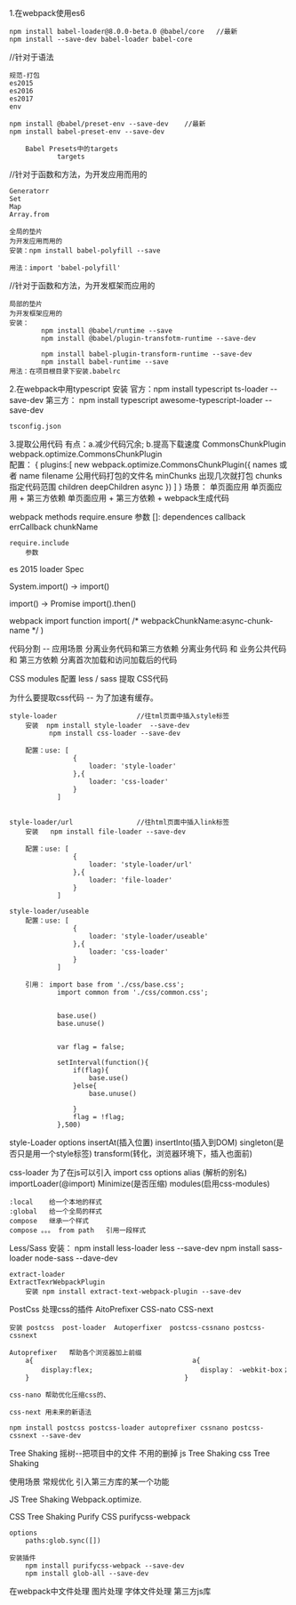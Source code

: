 <!-- 安装依赖应该版本相对应 -->


1.在webpack使用es6
<!-- Babel -->
	npm install babel-loader@8.0.0-beta.0 @babel/core   //最新
	npm install --save-dev babel-loader babel-core

<!-- Babel Presets -->   //针对于语法
	规范-打包
	es2015
	es2016
	es2017
	env

	npm install @babel/preset-env --save-dev    //最新
	npm install babel-preset-env --save-dev

		Babel Presets中的targets
				targets

<!-- Babel Polyfill  垫片 -->		//针对于函数和方法，为开发应用而用的
	Generatorr
	Set
	Map
	Array.from

	全局的垫片
	为开发应用而用的
	安装：npm install babel-polyfill --save

	用法：import 'babel-polyfill' 




<!-- Babel Runtime Transform -->	//针对于函数和方法，为开发框架而应用的
	局部的垫片
	为开发框架应用的
	安装：
			npm install @babel/runtime --save
			npm install @babel/plugin-transfotm-runtime --save-dev

			npm install babel-plugin-transform-runtime --save-dev
		  	npm install babel-runtime --save
	用法：在项目根目录下安装.babelrc



2.在webpack中用typescript
	安装
	 	官方：npm install typescript ts-loader --save-dev
	 	第三方： npm install typescript awesome-typescript-loader --save-dev

	tsconfig.json


3.提取公用代码
	有点：a.减少代码冗余; b.提高下载速度
	CommonsChunkPlugin
		webpack.optimize.CommonsChunkPlugin\
	配置：
		{
			plugins:[
				new webpack.optimize.CommonsChunkPlugin({
					names 或者 name
					filename 公用代码打包的文件名
					minChunks  出现几次就打包
					chunks   指定代码范围
					children
					deepChildren
					async
				})
			]
		}
	场景： 	单页面应用
		  	单页面应用 + 第三方依赖
		  	单页面应用 + 第三方依赖 + webpack生成代码



<!-- 代码分割加懒加载 -->
webpack methods
	require.ensure
		参数
		[]: dependences
		callback
		errCallback
		chunkName

	require.include
		参数

es 2015 loader Spec

System.import() -> import()

import() -> Promise
import().then()

webpack import function
import(
	/* webpackChunkName:async-chunk-name */
)

代码分割 -- 应用场景
	分离业务代码和第三方依赖
	分离业务代码 和 业务公共代码 和 第三方依赖
	分离首次加载和访问加载后的代码
	



<!-- 处理css -->
CSS modules
配置 less / sass
提取 CSS代码

为什么要提取css代码 -- 为了加速有缓存。
	
	style-loader					//往tml页面中插入style标签
		安装  npm install style-loader  --save-dev
			  npm install css-loader --save-dev		

		配置：use: [
					{
						loader: 'style-loader'
					},{
						loader: 'css-loader'
					}
				]


	style-loader/url				//往html页面中插入link标签	
		安装   npm install file-loader --save-dev 

		配置：use: [
					{
						loader: 'style-loader/url'
					},{
						loader: 'file-loader'
					}
				]

	style-loader/useable
		配置：use: [
					{
						loader: 'style-loader/useable'
					},{
						loader: 'css-loader'
					}
				]

		引用： import base from './css/base.css';
				import common from './css/common.css';


				base.use()
				base.unuse()


				var flag = false;

				setInterval(function(){
					if(flag){
						base.use()
					}else{
						base.unuse()
						
					}
					flag = !flag;
				},500)
style-Loader
	options
		insertAt(插入位置)
		insertInto(插入到DOM)
		singleton(是否只是用一个style标签)
		transform(转化，浏览器环境下，插入也面前)		

css-loader      为了在js可以引入 import css
	options
		alias (解析的别名)
		importLoader(@import)
		Minimize(是否压缩)
		modules(启用css-modules)

	:local    给一个本地的样式
	:global   给一个全局的样式
	compose	  继承一个样式
	compose 。。。 from path   引用一段样式


Less/Sass
	安装： npm install less-loader less --save-dev
		npm install sass-loader node-sass --dave-dev



<!-- 提取css文件方式 -->
	extract-loader
	ExtractTexrWebpackPlugin
		安装 npm install extract-text-webpack-plugin --save-dev




<!-- PostCss -->
PostCss				处理css的插件
	AitoPrefixer
	CSS-nato
	CSS-next

	安装 postcss  post-loader  Autoperfixer  postcss-cssnano postcss-cssnext

	Autoprefixer   帮助各个浏览器加上前缀
		a{                                        a{
			display:flex;							display： -webkit-box；
		}										}

	css-nano 帮助优化压缩css的、

	css-next 用未来的新语法

	npm install postcss postcss-loader autoprefixer cssnano postcss-cssnext --save-dev


Tree Shaking  摇树--把项目中的文件 不用的删掉
	js Tree Shaking
	css Tree Shaking

使用场景
	常规优化
	引入第三方库的某一个功能

JS Tree Shaking
	Webpack.optimize.


CSS Tree Shaking
	Purify CSS
	purifycss-webpack

	options
		paths:glob.sync([])

	安装插件
		npm install purifycss-webpack --save-dev
		npm install glob-all --save-dev






在webpack中文件处理
	图片处理
	字体文件处理
	第三方js库
